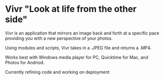# Vivr "Look at life from the other side"


Vivr is an application that mirrors an image back and forth at a specific pace providing you with a new perspective of your photos.

Using modules and scripts, Vivr takes in a .JPEG file and returns a .MP4.

Works best with Windows media player for PC, Quicktime for Mac, and Photos for Andriod.


Currently refining code and working on deployment 

